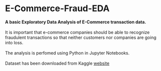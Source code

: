 # E-Commerce-Fraud-EDA
<b>A basic Exploratory Data Analysis of E-Commerce transaction data.</b><br><br>
It is important that e-commerce companies should be able to recognize fraudulent transactions so that neither customers nor companies are going into loss.<br><br> 
The analysis is perfomed using Python in Jupyter Notebooks.<br><br>
Dataset has been downloaded from Kaggle <a href="https://www.kaggle.com/aryanrastogi7767/ecommerce-fraud-data">website</a>

